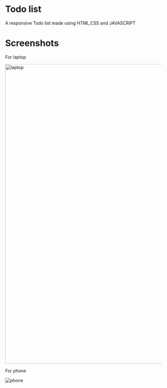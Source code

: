# Todo list
A responsive Todo list made using HTML,CSS and JAVASCRIPT
# Screenshots
For laptop

<img width="960" alt="laptop" src="https://user-images.githubusercontent.com/126909646/223133633-65125aa9-2ce0-4e21-9ab5-e1ab74f49af3.png">

For phone

![phone](https://user-images.githubusercontent.com/126909646/223134328-d5ec6320-71d6-4c14-bdde-b5bc578634c0.jpg)




